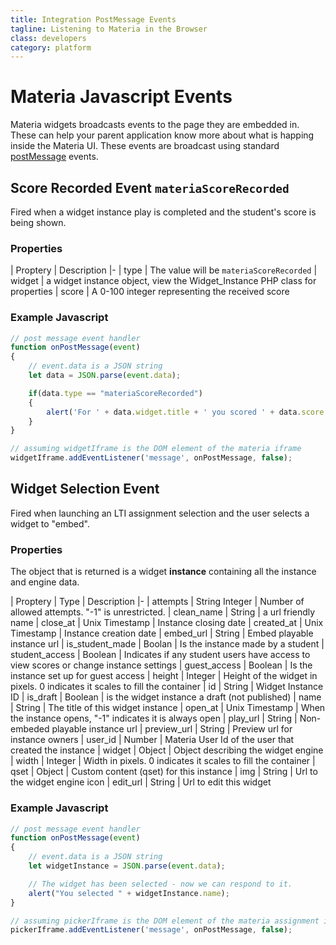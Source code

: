```yaml
---
title: Integration PostMessage Events
tagline: Listening to Materia in the Browser
class: developers
category: platform
---
```

# Materia Javascript Events

Materia widgets broadcasts events to the page they are embedded in.  These can help your parent application know more about what is happing inside the Materia UI. These events are broadcast using standard [postMessage](https://developer.mozilla.org/en-US/docs/DOM/window.postMessage) events.

## Score Recorded Event `materiaScoreRecorded`

Fired when a widget instance play is completed and the student's score is being shown.

### Properties

| Proptery | Description
|-
| type | The value will be `materiaScoreRecorded`
| widget | a widget instance object, view the Widget_Instance PHP class for properties
| score | A 0-100 integer representing the received score


### Example Javascript

```javascript
// post message event handler
function onPostMessage(event)
{
	// event.data is a JSON string
	let data = JSON.parse(event.data);

	if(data.type == "materiaScoreRecorded")
	{
		alert('For ' + data.widget.title + ' you scored ' + data.score + '%');
	}
}

// assuming widgetIframe is the DOM element of the materia iframe
widgetIframe.addEventListener('message', onPostMessage, false);

```

## Widget Selection Event

Fired when launching an LTI assignment selection and the user selects a widget to "embed".

### Properties

The object that is returned is a widget **instance** containing all the instance and engine data.

| Proptery | Type | Description
|-
| attempts | String Integer | Number of allowed attempts. "-1" is unrestricted.
| clean_name | String | a url friendly name
| close_at | Unix Timestamp | Instance closing date
| created_at | Unix Timestamp | Instance creation date
| embed_url | String | Embed playable instance url
| is_student_made | Boolan | Is the instance made by a student
| student_access | Boolean | Indicates if any student users have access to view scores or change instance settings
| guest_access | Boolean | Is the instance set up for guest access
| height | Integer | Height of the widget in pixels. 0 indicates it scales to fill the container
| id | String | Widget Instance ID
| is_draft | Boolean | is the widget instance a draft (not published)
| name | String | The title of this widget instance
| open_at | Unix Timestamp | When the instance opens, "-1" indicates it is always open
| play_url | String | Non-embeded playable instance url
| preview_url | String | Preview url for instance owners
| user_id | Number | Materia User Id of the user that created the instance
| widget |  Object | Object describing the widget engine
| width | Integer | Width in pixels. 0 indicates it scales to fill the container
| qset |  Object | Custom content (qset) for this instance
| img | String | Url to the widget engine icon
| edit_url | String | Url to edit this widget


### Example Javascript

```javascript
// post message event handler
function onPostMessage(event)
{
	// event.data is a JSON string
	let widgetInstance = JSON.parse(event.data);

	// The widget has been selected - now we can respond to it.
	alert("You selected " + widgetInstance.name);
}

// assuming pickerIframe is the DOM element of the materia assignment iframe
pickerIframe.addEventListener('message', onPostMessage, false);
```
